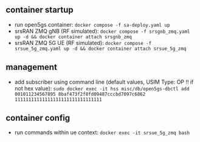 ## container startup
- run open5gs container: `docker compose -f sa-deploy.yaml up`
- srsRAN ZMQ gNB (RF simulated): `docker compose -f srsgnb_zmq.yaml up -d && docker container attach srsgnb_zmq`
- srsRAN ZMQ 5G UE (RF simulated): `docker compose -f srsue_5g_zmq.yaml up -d && docker container attach srsue_5g_zmq`

## management
- add subscriber using command line (default values, USIM Type: OP !! if not hex value): `sudo docker exec -it hss misc/db/open5gs-dbctl add 001011234567895 8baf473f2f8fd09487cccbd7097c6862 11111111111111111111111111111111`

## container config
- run commands within ue context: `docker exec -it srsue_5g_zmq bash`